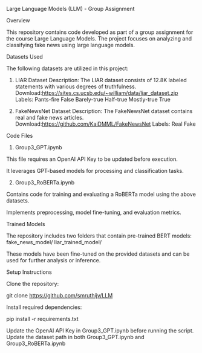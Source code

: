 Large Language Models (LLM) - Group Assignment

Overview

This repository contains code developed as part of a group assignment for the course Large Language Models. The project focuses on analyzing and classifying fake news using large language models.

Datasets Used

The following datasets are utilized in this project:

1. LIAR Dataset
Description: The LIAR dataset consists of 12.8K labeled statements with various degrees of truthfulness.
Download:https://sites.cs.ucsb.edu/~william/data/liar_dataset.zip
Labels:
Pants-fire
False
Barely-true
Half-true
Mostly-true
True

2. FakeNewsNet Dataset
Description: The FakeNewsNet dataset contains real and fake news articles.
Download:https://github.com/KaiDMML/FakeNewsNet
Labels:
Real
Fake

Code Files

1. Group3_GPT.ipynb

This file requires an OpenAI API Key to be updated before execution.

It leverages GPT-based models for processing and classification tasks.

2. Group3_RoBERTa.ipynb

Contains code for training and evaluating a RoBERTa model using the above datasets.

Implements preprocessing, model fine-tuning, and evaluation metrics.

Trained Models

The repository includes two folders that contain pre-trained BERT models:
fake_news_model/
liar_trained_model/

These models have been fine-tuned on the provided datasets and can be used for further analysis or inference.


Setup Instructions

Clone the repository:

git clone https://github.com/smruthijv/LLM

Install required dependencies:

pip install -r requirements.txt

Update the OpenAI API Key in Group3_GPT.ipynb before running the script.
Update the dataset path in both Group3_GPT.ipynb and Group3_RoBERTa.ipynb


